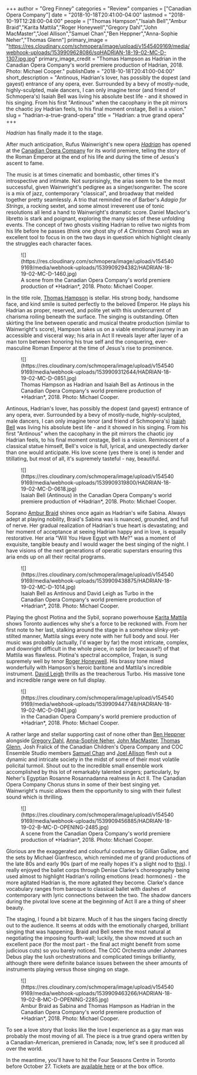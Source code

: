 +++
author = "Greg Finney"
categories = "Review"
companies = ["Canadian Opera Company"]
date = "2018-10-18T20:41:00-04:00"
lastmod = "2018-10-19T12:28:00-04:00"
people = ["Thomas Hampson","Isaiah Bell","Ambur Braid","Karita Mattila","Roger Honeywell","Gregory Dahl","John MacMaster","Joel Allison","Samuel Chan","Ben Heppner","Anna-Sophie Neher","Thomas Glenn"]
primary_image = "https://res.cloudinary.com/schmopera/image/upload/v1545409169/media/webhook-uploads/1539909628086/sqHADRIAN-18-19-02-MC-D-1307.jpg.jpg"
primary_image_credit = "Thomas Hampson as Hadrian in the Canadian Opera Company's world premiere production of Hadrian, 2018. Photo: Michael Cooper."
publishDate = "2018-10-18T20:41:00-04:00"
short_description = "Antinous, Hadrian&#039;s lover, has possibly the dopest (and gayest) entrance of any opera, ever. Surrounded by a bevy of mostly-nude, highly-sculpted, male dancers, I can only imagine tenor (and friend of Schmopera&#039;s) Isaiah Bell was living his absolute best life - and it showed in his singing. From his first &quot;Antinous&quot; when the cacophany in the pit mirrors the chaotic joy Hadrian feels, to his final moment onstage, Bell is a vision."
slug = "hadrian-a-true-grand-opera"
title = "Hadrian: a true grand opera"
+++

*Hadrian* has finally made it to the stage.

After much anticipation, Rufus Wainwright's new opera [*Hadrian*](https://www.coc.ca/productions/16480) has opened at the [Canadian Opera Company](/scene/companies/canadian-opera-company/) for its world premiere, telling the story of the Roman Emperor at the end of his life and during the time of Jesus's ascent to fame. 

The music is at times cinematic and bombastic, other times it's introspective and intimate. Not surprisingly, the arias seem to be the most successful, given Wainwright's pedigree as a singer/songwriter. The score is a mix of jazz, contemporary "classical", and broadway that melded together pretty seamlessly. A trio that reminded me of Barber's *Adagio for Strings*, a rocking sextet, and some almost irreverent use of tonic resolutions all lend a hand to Wainwright's dramatic score. Daniel MacIvor's libretto is stark and poignant, exploring the many sides of these unfolding events. The concept of two ghosts visiting Hadrian to relive two nights from his life before he passes (think one ghost shy of *A Christmas Carol*) was an excellent tool to focus in on the two days in question which highlight cleanly the struggles each character faces.

<figure data-type="image">
![](https://res.cloudinary.com/schmopera/image/upload/v1545409169/media/webhook-uploads/1539909294382/HADRIAN-18-19-02-MC-D-1460.jpg)
<figcaption>A scene from the Canadian Opera Company's world premiere production of *Hadrian*, 2018. Photo: Michael Cooper.</figcaption>
</figure>

In the title role, [Thomas Hampson](/scene/people/thomas-hampson/) is stellar. His strong body, handsome face, and kind smile is suited perfectly to the beloved Emperor. He plays his Hadrian as proper, reserved, and polite yet with this undercurrent of charisma roiling beneath the surface. The singing is outstanding. Often skirting the line between operatic and musical theatre production (similar to Wainwright's score), Hampson takes us on a viable emotional journey in an accessible and visceral way; his aria in Act II reveals layer after layer of a man torn between honoring his true self and the conquering, ever-masculine Roman Emperor at the time of Jesus's rise to prominence.

<figure data-type="image">
![](https://res.cloudinary.com/schmopera/image/upload/v1545409169/media/webhook-uploads/1539909312644/HADRIAN-18-19-02-MC-D-0851.jpg)
<figcaption> Thomas Hampson as Hadrian and Isaiah Bell as Antinous in the Canadian Opera Company's world premiere production of *Hadrian*, 2018. Photo: Michael Cooper.</figcaption>
</figure>

Antinous, Hadrian's lover, has possibly the dopest (and gayest) entrance of any opera, ever. Surrounded by a bevy of mostly-nude, highly-sculpted, male dancers, I can only imagine tenor (and friend of Schmopera's) [Isaiah Bell](/authors/isaiah-bell/) was living his absolute best life - and it showed in his singing.  From his first "Antinous" when the cacophany in the pit mirrors the chaotic joy Hadrian feels, to his final moment onstage, Bell is a vision. Reminiscent of a classical statue himself, Bell's voice is full, lyrical, and unexpectedly darker than one would anticipate. His love scene (yes there is one) is tender and titillating, but most of all, it's supremely tasteful - nay, beautiful. 

<figure data-type="image">
![](https://res.cloudinary.com/schmopera/image/upload/v1545409169/media/webhook-uploads/1539909319800/HADRIAN-18-19-02-MC-D-0618.jpg)
<figcaption>Isaiah Bell (Antinous) in the Canadian Opera Company's world premiere production of *Hadrian*, 2018. Photo: Michael Cooper.</figcaption>
</figure>

Soprano [Ambur Braid](/scene/people/ambur-braid/) shines once again as Hadrian's wife Sabina. Always adept at playing nobility, Braid's Sabina was is nuanced, grounded, and full of nerve. Her gradual realization of Hadrian's true heart is devastating; and her moment of acceptance at seeing Hadrian happy and in love, is equally restorative. Her aria "Will You Have Egypt with Me?" was a moment of exquisite, tangible beauty and I would wager the best singing of the night. I have visions of the next generations of operatic superstars ensuring this aria ends up on all their recital programs. 

<figure data-type="image">
![](https://res.cloudinary.com/schmopera/image/upload/v1545409169/media/webhook-uploads/1539909438875/HADRIAN-18-19-02-MC-D-1014.jpg)
<figcaption>Isaiah Bell as Antinous and David Leigh as Turbo in the Canadian Opera Company's world premiere production of *Hadrian*, 2018. Photo: Michael Cooper.</figcaption>
</figure>

Playing the ghost Plotina and the Sybil, soprano powerhouse [Karita Mattila](/scene/people/karita-mattila/) shows Toronto audiences why she's a force to be reckoned with. From her first note to her last, stalking around the stage in a somehow slinky-yet-stilted manner, Mattila sings every note with her full body and soul. Her music was probably (actually, I'd wager by far) the most intricate, complex, and downright difficult in the whole piece, in spite (or because?) of that Mattila was flawless. Plotina's spectral accomplice, Trajan, is sung supremely well by tenor [Roger Honeywell](/scene/people/roger-honeywell/). His brassy tone mixed wonderfully with Hampson's heroic baritone and Mattila's incredible instrument. [David Leigh](/scene/people/david-leigh/) thrills as the treacherous Turbo. His massive tone and incredible range were on full display.

<figure data-type="image">
![](https://res.cloudinary.com/schmopera/image/upload/v1545409169/media/webhook-uploads/1539909447748/HADRIAN-18-19-02-MC-D-0941.jpg)
<figcaption> in the Canadian Opera Company's world premiere production of *Hadrian*, 2018. Photo: Michael Cooper.</figcaption>
</figure>

A rather large and stellar supporting cast of none other than [Ben Heppner](/scene/people/ben-heppner/) alongside [Gregory Dahl](/scene/people/gregory-dahl/), [Anna-Sophie Neher](/scene/people/anna-sophie-neher/), [John MacMaster](/scene/people/john-macmaster/), [Thomas Glenn](/scene/people/thomas-glenn/), Josh Fralick of the Canadian Children's Opera Company and COC Ensemble Studio members [Samuel Chan](/scene/people/samuel-chan/) and [Joel Allison](/scene/people/joel-allison/) flesh out a dynamic and intricate society in the midst of some of their most volatile policital turmoil. Shout out to the incredible small ensemble work accomplished by this lot of remarkably talented singers; particularly, by Neher's Egyptian Rosanne Rosannadanna realness in Act II. The Canadian Opera Company Chorus stuns in some of their best singing yet. Wainwright's music allows them the opportunity to sing with their fullest sound which is thrilling. 

<figure data-type="image">
![](https://res.cloudinary.com/schmopera/image/upload/v1545409169/media/webhook-uploads/1539909456885/HADRIAN-18-19-02-B-MC-D-OPENING-2485.jpg)
<figcaption>A scene from the Canadian Opera Company's world premiere production of *Hadrian*, 2018. Photo: Michael Cooper.</figcaption>
</figure>

Glorious are the exaggerated and colourful costumes by Gillian Gallow, and the sets by Michael Gianfresco, which reminded me of grand productions of the late 80s and early 90s (part of me really hopes it's a slight nod to [this](https://youtu.be/QpX80Soj44M")). I really enjoyed the ballet corps through Denise Clarke's choreography being used almost to highlight Hadrian's roiling emotions (read: hormones) - the more agitated Hadrian is, the more agitated they become. Clarke's dance vocabulary ranges from baroque to classical ballet with dashes of contemporary with lyric connections between the two. The shadow dancers during the pivotal love scene at the beginning of Act II are a thing of sheer beauty. 

The staging, I found a bit bizarre. Much of it has the singers facing directly out to the audience. It seems at odds with the emotionally charged, brilliant singing that was happening. Braid and Bell seem the most natural at negotiating the imposing fourth-wall; luckily, the show moved at such an excellent pace (for the most part - the final act might benefit from some judicious cuts) so you barely noticed. The COC Orchestra under Johannes Debus play the lush orchestrations and complicated timings brilliantly, although there were definite balance issues between the sheer amounts of instruments playing versus those singing on stage. 

<figure data-type="image">
![](https://res.cloudinary.com/schmopera/image/upload/v1545409169/media/webhook-uploads/1539909463266/HADRIAN-18-19-02-B-MC-D-OPENING-2285.jpg)
<figcaption>Ambur Braid as Sabina and Thomas Hampson as Hadrian in the Canadian Opera Company's world premiere production of *Hadrian*, 2018. Photo: Michael Cooper.</figcaption>
</figure>

To see a love story that looks like the love I experience as a gay man was probably the most moving of all. The piece is a true grand opera written by a Canadian-American, premiered in Canada; now, let's see it produced all over the world. 

In the meantime, you'll have to hit the Four Seasons Centre in Toronto before October 27. Tickets are [available here](https://www.coc.ca/productions/16480) or at the box office. 

